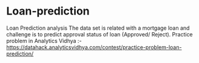 # Loan-prediction
Loan Prediction analysis
The data set is related with a mortgage loan and challenge is to predict approval status of loan (Approved/ Reject).
Practice problem in Analytics Vidhya :- https://datahack.analyticsvidhya.com/contest/practice-problem-loan-prediction/
